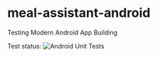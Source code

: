 # meal-assistant-android
Testing Modern Android App Building

Test status: ![Android Unit Tests](https://github.com/Nectar-Project/nectar-android/workflows/Android%20Unit%20Tests/badge.svg)
